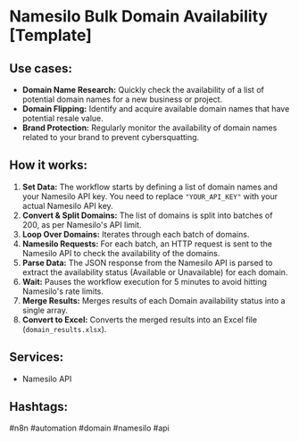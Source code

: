 # Namesilo Bulk Domain Availability [Template]

## Use cases:

*   **Domain Name Research:** Quickly check the availability of a list of potential domain names for a new business or project.
*   **Domain Flipping:** Identify and acquire available domain names that have potential resale value.
*   **Brand Protection:** Regularly monitor the availability of domain names related to your brand to prevent cybersquatting.

## How it works:

1.  **Set Data:** The workflow starts by defining a list of domain names and your Namesilo API key. You need to replace `"YOUR_API_KEY"` with your actual Namesilo API key.
2.  **Convert & Split Domains:** The list of domains is split into batches of 200, as per Namesilo's API limit.
3.  **Loop Over Domains:** Iterates through each batch of domains.
4.  **Namesilo Requests:** For each batch, an HTTP request is sent to the Namesilo API to check the availability of the domains.
5.  **Parse Data:** The JSON response from the Namesilo API is parsed to extract the availability status (Available or Unavailable) for each domain.
6.  **Wait:** Pauses the workflow execution for 5 minutes to avoid hitting Namesilo's rate limits.
7.  **Merge Results:** Merges results of each Domain availability status into a single array.
8.  **Convert to Excel:** Converts the merged results into an Excel file (`domain_results.xlsx`).

## Services:

*   Namesilo API

## Hashtags:

#n8n #automation #domain #namesilo #api
